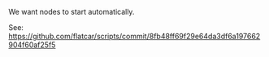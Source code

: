 We want nodes to start automatically.

See: https://github.com/flatcar/scripts/commit/8fb48ff69f29e64da3df6a197662904f60af25f5
